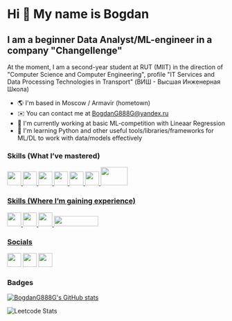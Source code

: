 Hi 👋 My name is Bogdan
=======================

I am a beginner Data Analyst/ML-engineer in a company "Changellenge"
--------------------------------

At the moment, I am a second-year student at RUT (MIIT) in the direction of "Computer Science and Computer Engineering", profile "IT Services and Data Processing Technologies in Transport" (ВИШ - Высшая Инженерная Школа)

* 🌎  I'm based in Moscow / Armavir (hometown)
* ✉️  You can contact me at [BogdanG888G@yandex.ru](mailto:BogdanG888G@yandex.ru)
* 🚀  I'm currently working at basic ML-competition with Lineaar Regression
* 🧠  I'm learning Python and other useful tools/libraries/frameworks for ML/DL to work with data/models effectively

### Skills (What I’ve mastered)

<p align="left">
<a href="https://www.python.org"> <img src = "https://raw.githubusercontent.com/danielcranney/readme-generator/main/public/icons/skills/python-colored.svg"width="32" height="32"> </a>
<a href='https://pandas.pydata.org/'> <img src = 'https://encrypted-tbn0.gstatic.com/images?q=tbn:ANd9GcSHZd37oUzVXPHOsl-Ygg5hzYpZs7Djvk-vSw&s'width='32' height='32'>
<a href='https://numpy.org/'> <img src = 'https://numpy.org/images/logo.svg'width='32' height='32'>
<a href='https://matplotlib.org/'> <img src = 'https://upload.wikimedia.org/wikipedia/commons/thumb/8/84/Matplotlib_icon.svg/1200px-Matplotlib_icon.svg.png'width='32' height='32'>
<a href='https://seaborn.pydata.org/'> <img src = 'https://cdn.worldvectorlogo.com/logos/seaborn-1.svg'width='32' height='32'>
<a href='https://www.postgresql.org/'> <img src = 'https://www.postgresql.org/media/img/about/press/elephant.png'width='32' height='32'>
<a href='https://scikit-learn.org/stable/'> <img src = 'https://e7.pngegg.com/pngimages/39/4/png-clipart-logo-scikit-learn-python-github-machine-learning-text-orange.png'width='62' height='42'>
</p>

### Skills (Where I’m gaining experience)
<p>
<a href='https://airflow.apache.org/'> <img src = 'https://static-00.iconduck.com/assets.00/airflow-icon-2048x2048-ptyvisqh.png'width='32' height='32'>
<a href='https://mlflow.org/'> <img src = 'https://github.com/mlflow-automation.png'width='32' height='32'>
<a href='https://www.microsoft.com/en-us/power-platform/products/power-bi'> <img src = 'https://upload.wikimedia.org/wikipedia/commons/thumb/c/cf/New_Power_BI_Logo.svg/1200px-New_Power_BI_Logo.svg.png'width='32' height='32'>
<a href='https://pytorch.org/'> <img src = 'https://upload.wikimedia.org/wikipedia/commons/9/96/Pytorch_logo.png'width='102' height='24'>
</p>

### Socials

<p align="left"> <a href="https://discordapp.com/users/938033198007463937/"><img src="https://raw.githubusercontent.com/danielcranney/readme-generator/main/public/icons/socials/discord.svg" width = 32></a>
<a href="https://vk.com/body2006"><img src="https://upload.wikimedia.org/wikipedia/commons/thumb/f/f3/VK_Compact_Logo_%282021-present%29.svg/1200px-VK_Compact_Logo_%282021-present%29.svg.png" width = 32></a>
<a href="https://t.me/G_GBogdanG_G"><img src="https://upload.wikimedia.org/wikipedia/commons/thumb/8/82/Telegram_logo.svg/2048px-Telegram_logo.svg.png" width = 32></a>
</p>


### Badges


<a href="http://www.github.com/BogdanG888G"><img src="https://github-readme-stats.vercel.app/api?username=BogdanG888G&show_icons=true&hide=&count_private=true&title_color=0891b2&text_color=ffffff&icon_color=0891b2&bg_color=1c1917&hide_border=true&show_icons=true" alt="BogdanG888G's GitHub stats" /></a>

![Leetcode Stats](https://leetcard.jacoblin.cool/BogdanG888GG)
